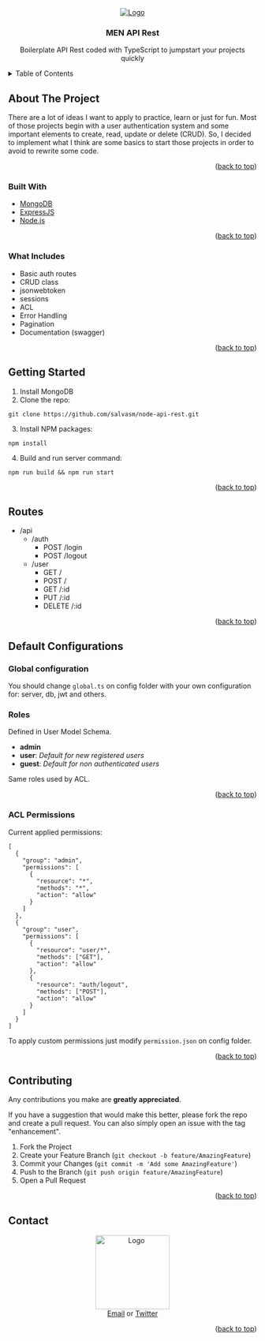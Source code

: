 <div align="center">
    <a href="https://github.com/salvasm/men-api-rest">
        <img src="https://www.salvasm.dev/images/projects/node_api_s.png" alt="Logo">
    </a>
    <h3 align="center">MEN API Rest</h3>
    <p align="center">
        Boilerplate API Rest coded with TypeScript to jumpstart your projects quickly
    </p>
</div>

<!-- TABLE OF CONTENT -->
<details>
  <summary>Table of Contents</summary>
  <ol>
    <li>
        <a href="#about-the-project">About The Project</a>
        <ul>
            <li><a href="#built-with">Built With</a></li>
            <li><a href="#what-includes">What Includes</a></li>
        </ul>
    </li>
    <li><a href="#getting-started">Getting Started</a></li>
    <li>
        <a href="#default-configurations">Default configurations</a>
        <ul>
            <li><a href="#routes">Routes</a></li>
            <li><a href="#acl-permissions">ACL Permissions</a></li>
        </ul>
    </li>
    <li><a href="#contributing">Contributing</a></li>
    <li><a href="#contact">Contact</a></li>
  </ol>
</details>

<!-- ABOUT THE PROJECT -->
## About The Project
There are a lot of ideas I want to apply to practice, learn or just for fun. Most of those projects begin with a user authentication system and some important elements to create, read, update or delete (CRUD). So, I decided to implement what I think are some basics to start those projects in order to avoid to rewrite some code.

<p align="right">(<a href="#top">back to top</a>)</p>

<!-- BUILT WITH -->
### Built With
- [MongoDB](https://www.mongodb.com/)
- [ExpressJS](https://expressjs.com/)
- [Node.js](https://nodejs.org/)

<p align="right">(<a href="#top">back to top</a>)</p>

<!-- WHAT INCLUDES -->
### What Includes
- Basic auth routes
- CRUD class
- jsonwebtoken
- sessions
- ACL
- Error Handling
- Pagination
- Documentation (swagger)

<p align="right">(<a href="#top">back to top</a>)</p>

<!-- GETTING STARTED -->
## Getting Started
1. Install MongoDB
2. Clone the repo:
```
git clone https://github.com/salvasm/node-api-rest.git
```

3. Install NPM packages:
```
npm install
```

4. Build and run server command:
```
npm run build && npm run start
```
<p align="right">(<a href="#top">back to top</a>)</p>

<!-- ROUTES -->
## Routes
- /api
    - /auth
        - POST /login
        - POST /logout
    - /user
        - GET /
        - POST /
        - GET /:id
        - PUT /:id
        - DELETE /:id

<p align="right">(<a href="#top">back to top</a>)</p>

<!-- DEFAULT CONFIGURATIONS -->
## Default Configurations

### Global configuration
You should change ``global.ts`` on config folder with your own configuration for: server, db, jwt and others.

<!-- ROLES -->
### Roles
Defined in User Model Schema.  
- **admin**
- **user**: *Default for new registered users*
- **guest**: *Default for non authenticated users*

Same roles used by ACL.

<p align="right">(<a href="#top">back to top</a>)</p>

<!-- ACL PERMISSIONS -->
### ACL Permissions

Current applied permissions:  
```
[
  {
    "group": "admin",
    "permissions": [
      {
        "resource": "*",
        "methods": "*",
        "action": "allow"
      }
    ]
  },
  {
    "group": "user",
    "permissions": [
      {
        "resource": "user/*",
        "methods": ["GET"],
        "action": "allow"
      },
      {
        "resource": "auth/logout",
        "methods": ["POST"],
        "action": "allow"
      }
    ]
  }
]
```
To apply custom permissions just modify ``permission.json`` on config folder.

<p align="right">(<a href="#top">back to top</a>)</p>

<!-- CONTRIBUTING -->
## Contributing
Any contributions you make are **greatly appreciated**.

If you have a suggestion that would make this better, please fork the repo and create a pull request. You can also simply open an issue with the tag "enhancement".

1. Fork the Project
2. Create your Feature Branch (`git checkout -b feature/AmazingFeature`)
3. Commit your Changes (`git commit -m 'Add some AmazingFeature'`)
4. Push to the Branch (`git push origin feature/AmazingFeature`)
5. Open a Pull Request

<p align="right">(<a href="#top">back to top</a>)</p>

<!-- CONTACT -->
## Contact

<div align="center">
    <a href="#">
        <img src="https://www.salvasm.dev/images/s_head_black.png" alt="Logo" width="150">
    </a>
    <div align="center">
        <a href="mailto:salvador.sanchez.mendez@gmail.com">Email</a>
        or 
        <a href="https://twitter.com/_salvasm">Twitter</a>
    </div>
</div>

<p align="right">(<a href="#top">back to top</a>)</p>

